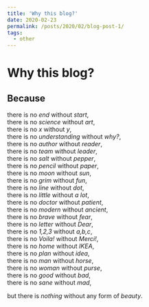```yaml
---
title: 'Why this blog?'
date: 2020-02-23
permalink: /posts/2020/02/blog-post-1/
tags:
  - other
---
```



Why this blog?
======
Because
-------


there is no <i>end</i> without <i>start</i>,
<br />
there is no <i>science</i> without <i>art</i>,
<br />
there is no <i>x</i> without <i>y</i>,
<br />
there is no <i>understanding</i> without <i>why?</i>,
<br />
there is no <i>author</i> without <i>reader</i>,
<br />
there is no <i>team</i> without <i>leader</i>,
<br />
there is no <i>salt</i> without <i>pepper</i>,
<br />
there is no <i>pencil</i> without <i>paper</i>,
<br />
there is no <i>moon</i> without <i>sun</i>,
<br />
there is no <i>grim</i> without <i>fun</i>,
<br />
there is no <i>line</i> without <i>dot</i>,
<br />
there is no <i>little</i> without <i>a lot</i>,
<br />
there is no <i>doctor</i> without <i>patient</i>,
<br />
there is no <i>modern</i> without <i>ancient</i>,
<br />
there is no <i>brave</i> without <i>fear</i>,
<br />
there is no <i>letter</i> without <i>Dear</i>,
<br />
there is no <i>1,2,3</i> without <i>a,b,c</i>,
<br />
there is no <i>Voila!</i> without <i>Merci!</i>,
<br />
there is no <i>home</i> without <i>IKEA</i>,
<br />
there is no <i>plan</i> without <i>idea</i>,
<br />
there is no <i>man</i> without <i>horse</i>,
<br />
there is no <i>woman</i> without <i>purse</i>,
<br />
there is no <i>good</i> without <i>bad</i>,
<br />
there is no <i>sane</i> without <i>mad</i>,
<br />

but there is <i>nothing</i> without any form of <i>beauty</i>.
